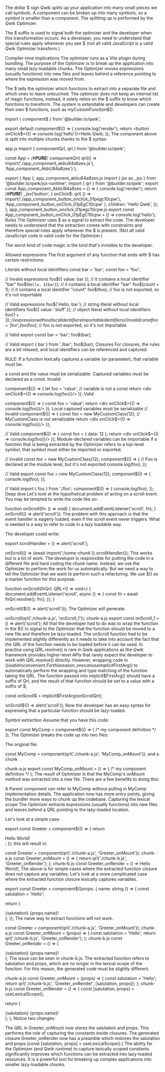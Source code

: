 The dollar $ sign
Qwik splits up your application into many small pieces we call symbols. A component can be broken up into many symbols, so a symbol is smaller than a component. The splitting up is performed by the Qwik Optimizer.

The $ suffix is used to signal both the optimizer and the developer when this transformation occurs. As a developer, you need to understand that special rules apply whenever you see $ (not all valid JavaScript is a valid Qwik Optimizer transform.)

Compiler-time implications
The optimizer runs as a Vite plugin during bundling. The purpose of the Optimizer is to break up the application into many small lazy-loadable chunks. The Optimizer moves expressions (usually functions) into new files and leaves behind a reference pointing to where the expression was moved from.

The $ tells the optimizer which functions to extract into a separate file and which ones to leave untouched. The optimizer does not keep an internal list of magic functions, instead, it solely relies on the $ suffix to know which functions to transform. The system is extendable and developers can create their own $ functions, such as myCustomFunction$().

import { component$ } from '@builder.io/qwik';
 
export default component$(() => {
  console.log('render');
  return <button onClick$={() => console.log('hello')}>Hello Qwik</button>;
});
The component above is split into multiple chunks thanks to the $ syntax:

app.js
import { componentQrl, qrl } from '@builder.io/qwik';
 
const App = /*#__PURE__*/ componentQrl(
  qrl(() => import('./app_component_akbu84a8zes.js'), 'App_component_AkbU84a8zes')
);
 
export { App };
app_component_akbu84a8zes.js
import { jsx as _jsx } from '@builder.io/qwik/jsx-runtime';
import { qrl } from '@builder.io/qwik';
export const App_component_AkbU84a8zes = () => {
  console.log('render');
  return /*#__PURE__*/ _jsx('button', {
    onClick$: qrl(
      () => import('./app_component_button_onclick_01pegc10cpw'),
      'App_component_button_onClick_01pEgC10cpw'
    ),
    children: 'Hello Qwik',
  });
};
app_component_button_onclick_01pegc10cpw.js
export const App_component_button_onClick_01pEgC10cpw = () => console.log('hello');
Rules
The Optimizer uses $ as a signal to extract the code. The developer needs to understand that the extraction comes with constraints and therefore special rules apply whenever the $ is present. (Not all valid JavaScript code is valid code for the Optimizer.)

The worst kind of code magic is the kind that's invisible to the developer.

Allowed expressions
The first argument of any function that ends with $ has certain restrictions:

Literals without local identifiers
const bar = 'bar';
const foo = 'foo';
 
// Invalid expressions
foo$({ value: bar }); // it contains a local identifier "bar"
foo$(`Hello, ${bar}`); // it contains a local identifier "bar"
foo$(count + 1); // it contains a local identifier "count"
foo$(foo); // foo is not exported, so it's not importable
 
// Valid expressions
foo$(`Hello, bar`); // string literal without local identifiers
foo$({ value: 'stuff' }); // object literal without local identifiers
foo$(1 + 3); // expression without local identifiers
Importable identifiers
// Invalid
const foo = 'foo';
foo$(foo); // foo is not exported, so it's not importable
 
// Valid
export const bar = 'bar';
foo$(bar);
 
// Valid
import { bar } from './bar';
foo$(bar);
Closures
For closures, the rules are a bit relaxed, and local identifiers can be referenced and captured.

RULE: If a function lexically captures a variable (or parameter), that variable must be:

a const and
the value must be serializable.
Captured variables must be declared as a const.
Invalid

component$(() => {
  let foo = 'value'; // variable is not a const
  return <div onClick$={() => console.log(foo)}/>
});
Valid

component$(() => {
  const foo = 'value';
  return <div onClick$={() => console.log(foo)}/>
});
Local captured variables must be serializable
// Invalid
component$(() => {
  const foo = new MyCustomClass(12); // MyCustomClass is not serializable
  return <div onClick$={() => console.log(foo)}/>
});
 
// Valid
component$(() => {
  const foo = { data: 12 };
  return <div onClick$={() => console.log(foo)}/>
});
Module-declared variables can be importable
If a function that is being extracted by the Optimizer refers to a top-level symbol, that symbol must either be imported or exported.

// Invalid
const foo = new MyCustomClass(12);
component$(() => {
  // Foo is declared at the module level, but it's not exported
  console.log(foo);
});
 
// Valid
export const foo = new MyCustomClass(12);
component$(() => {
  console.log(foo);
});
 
// Valid
import { foo } from './foo';
component$(() => {
  console.log(foo);
});
Deep dive
Let's look at the hypothetical problem of acting on a scroll event. You may be tempted to write the code like so:

function onScroll(fn: () => void) {
  document.addEventListener('scroll', fn);
}
onScroll(() => alert('scroll'));
The problem with this approach is that the event handler is eagerly loaded, even if the scroll event never triggers. What is needed is a way to refer to code in a lazy loadable way.

The developer could write:

export scrollHandler = () => alert('scroll');
 
onScroll(() => (await import('./some-chunk')).scrollHandler());
This works but is a lot of work. The developer is responsible for putting the code in a different file and hard coding the chunk name. Instead, we use the Optimizer to perform the work for us automatically. But we need a way to tell the Optimizer that we want to perform such a refactoring. We use $() as a marker function for this purpose.

function onScroll(fnQrl: QRL<() => void>) {
  document.addEventListener('scroll', async () => {
    const fn = await fnQrl.resolve();
    fn();
  });
}
 
onScroll($(() => alert('scroll')));
The Optimizer will generate:

onScroll(qrl('./chunk-a.js', 'onScroll_1'));
chunk-a.js
export const onScroll_1 = () => alert('scroll');
All that the developer had to do was to wrap the function in the $() to signal to the Optimizer that the function should be moved to a new file and therefore be lazy-loaded.
The onScroll function had to be implemented slightly differently as it needs to take into account the fact that the QRL of the function needs to be loaded before it can be used. In practice using QRL.resolve() is rare in Qwik applications as the Qwik framework provides higher-level APIs that rarely expect the developer to work with QRL.resolve() directly.
However, wrapping code in $() is a bit inconvenient. For this reason, one can use implicit$FirstArg() to automatically perform the wrapping and type matching of the function taking the QRL. The function passed into implicit$FirstArg() should have a suffix of Qrl, and the result of that function should be set to a value with a suffix of $;

const onScroll$ = implicit$FirstArg(onScrollQrl);
 
onScroll$(() => alert('scroll'));
Now the developer has an easy syntax for expressing that a particular function should be lazy-loaded.

Symbol extraction
Assume that you have this code:

export const MyComp = component$(() => {
  /* my component definition */
});
The Optimizer breaks the code up into two files:

The original file:

const MyComp = component(qrl('./chunk-a.js', 'MyComp_onMount'));
and a chunk

chunk-a.js
export const MyComp_onMount = () => {
  /* my component definition */
};
The result of Optimizer is that the MyComp's onMount method was extracted into a new file. There are a few benefits to doing this:

A Parent component can refer to MyComp without pulling in MyComp implementation details.
The application now has more entry points, giving the bundler more ways to chunk up the codebase.
Capturing the lexical scope
The Optimizer extracts expressions (usually functions) into new files and leaves behind a QRL pointing to the lazy-loaded location.

Let's look at a simple case:

export const Greeter = component$(() => {
  return <div>Hello World!</div>;
});
this will result in:

const Greeter = component(qrl('./chunk-a.js', 'Greeter_onMount'));
chunk-a.js
const Greeter_onMount = () => {
  return qrl('./chunk-b.js', 'Greeter_onRender');
};
chunk-b.js
const Greeter_onRender = () => <span>Hello World!</span>;
The above is for simple cases where the extracted function closure does not capture any variables. Let's look at a more complicated case where the extracted function closure lexically captures variables.

export const Greeter = component$((props: { name: string }) => {
  const salutation = 'Hello';
 
  return (
    <div>
      {salutation} {props.name}!
    </div>
  );
});
The naive way to extract functions will not work.

const Greeter = component(qrl('./chunk-a.js', 'Greeter_onMount'));
chunk-a.js
const Greeter_onMount = (props) => {
  const salutation = 'Hello';
  return qrl('./chunk-b.js', 'Greeter_onRender');
};
chunk-b.js
const Greeter_onRender = () => (
  <div>
    {salutation} {props.name}!
  </div>
);
The issue can be seen in chunk-b.js. The extracted function refers to salutation and props, which are no longer in the lexical scope of the function. For this reason, the generated code must be slightly different.

chunk-a.js
const Greeter_onMount = (props) => {
  const salutation = 'Hello';
  return qrl('./chunk-b.js', 'Greeter_onRender', [salutation, props]);
};
chunk-b.js
const Greeter_onRender = () => {
  const [salutation, props] = useLexicalScope();
 
  return (
    <div>
      {salutation} {props.name}!
    </div>
  );
};
Notice two changes:

The QRL in Greeter_onMount now stores the salutation and props. This performs the role of capturing the constants inside closures.
The generated closure Greeter_onRender now has a preamble which restores the salutation and props (const [salutation, props] = useLexicalScope().)
The ability for the Optimizer (and Qwik runtime) to capture lexically scoped constants significantly improves which functions can be extracted into lazy-loaded resources. It is a powerful tool for breaking up complex applications into smaller lazy-loadable chunks.